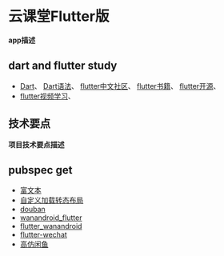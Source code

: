 # 云课堂Flutter版
**app描述**
## dart and flutter study 
- [Dart](https://flutter-io.cn)、
  [Dart语法](https://www.cnblogs.com/tangs/articles/10330579.html)、
  [flutter中文社区](https://flutter-io.cn)、
  [flutter书籍](https://book.flutterchina.club)、
  [flutter开源](https://pub.flutter-io.cn)、
- [flutter视频学习](https://www.bilibili.com/video/BV1S4411E7LY?p=42)、

## 技术要点  
**项目技术要点描述**  

## pubspec get
- [富文本](https://github.com/PonnamKarthik/FlutterHtmlView)
- [自定义加载转态布局](https://blog.csdn.net/codekxx/article/details/101679865)
- [douban](https://github.com/mumushuiding/douban)
- [wanandroid_flutter](https://github.com/yechaoa/wanandroid_flutter/tree/master/lib)
- [flutter_wanandroid](https://github.com/Sky24n/flutter_wanandroid)
- [flutter-wechat](https://github.com/ding-zou/flutter-wechat)
- [高仿闲鱼](https://github.com/MissYoung/Flutter_shop)
